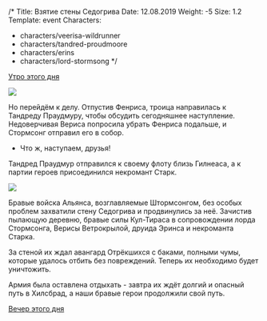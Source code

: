 /*
Title: Взятие стены Седогрива
Date: 12.08.2019
Weight: -5
Size: 1.2
Template: event
Characters:
- characters/veerisa-wildrunner
- characters/tandred-proudmoore
- characters/erins
- characters/lord-stormsong
*/

[Утро этого дня](/events/graymane-mansion#Утро)

![](https://i.postimg.cc/gcR3z3HK/image.png)

Но перейдём к делу. Отпустив Фенриса, троица направилась к Тандреду Праудмуру, чтобы обсудить сегодняшнее наступление. Недоверчивая Вериса попросила убрать Фенриса подальше, и Стормсонг отправил его в собор.

- Что ж, наступаем, друзья!

Тандред Праудмур отправился к своему флоту близь Гилнеаса, а к партии героев присоединился некромант Старк.

![](https://i.postimg.cc/vHt99Mjg/image.png)

Бравые войска Альянса, возглавляемые Штормсонгом, без особых проблем захватили стену Седогрива и продвинулись за неё. Зачистив пылающую деревню, бравые силы Кул-Тираса в сопровождении лорда Стормсонга, Верисы Ветрокрылой, друида Эринса и некроманта Старка.

За стеной их ждал авангард Отрёкшихся с баками, полными чумы, которые удалось отбить без повреждений. Теперь их необходимо будет уничтожить.

Армия была оставлена отдыхать - завтра их ждёт долгий и опасный путь в Хилсбрад, а наши бравые герои продолжили свой путь.

[Вечер этого дня](/events/graymane-mansion#Вечер)